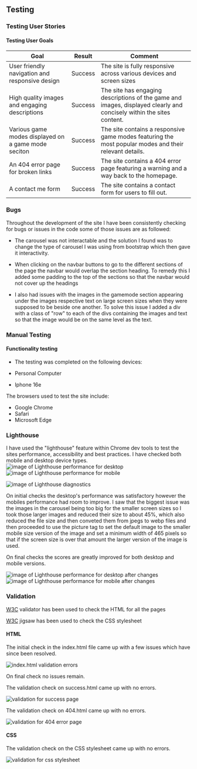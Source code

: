 ## Testing

### Testing User Stories
#### Testing User Goals
| Goal                                                | Result  | Comment                                                                                                              |
|-----------------------------------------------------|---------|----------------------------------------------------------------------------------------------------------------------|
| User friendly navigation and responsive design      | Success | The site is fully responsive across various devices and screen sizes                                                 |
| High quality images and engaging descriptions       | Success | The site has engaging descriptions of the game and images, displayed clearly and concisely within the sites content. |
| Various game modes displayed on a game mode seciton | Success | The site contains a responsive game modes featuring the most popular modes and their relevant details.               |
| An 404 error page for broken links                  | Success | The site contains a 404 error page featuring a warning and a way back to the homepage.                               |
| A contact me form                                   | Success | The site contains a contact form for users to fill out.                                                              |

### Bugs

Throughout the development of the site I have been consistently checking for bugs or issues in the code some of those issues are as followed:

- The carousel was not interactable and the solution I found was to change the type of carousel I was using from bootstrap which then gave it interactivity.

- When clicking on the navbar buttons to go to the different sections of the page the navbar would overlap the section heading. To remedy this I added some padding to the top of the sections so that the navbar would not cover up the headings

- I also had issues with the images in the gamemode section appearing under the images respective text on large screen sizes when they were supposed to be beside one another. To solve this issue I added a div with a class of "row" to each of the divs containing the images and text so that the image would be on the same level as the text.



### Manual Testing 

#### Functionality testing

- The testing was completed on the following devices:

- Personal Computer
- Iphone 16e

The browsers used to test the site include:

- Google Chrome
- Safari
- Microsoft Edge

### Lighthouse
I have used the "lighthouse" feature within Chrome dev tools to test the sites performance, accessibility and best practices. I have checked both mobile and desktop device types.
![image of Lighthouse performance for desktop](/assets/documentation/lighthouse-pc.png)
![image of Lighthouse performance for mobile](/assets/documentation/lighthouse-mobile.png)

![image of Lighthouse diagnostics](/assets/documentation/lighthouse-diagnostic.png)

On initial checks the desktop's performance was satisfactory however the mobiles performance had room to improve. I saw that the biggest issue was the images in the carousel being too big for the smaller screen sizes so I took those larger images and reduced their size to about 45%, which also reduced the file size and then conveted them from jpegs to webp files and then proceeded to use the picture tag to set the default image to the smaller mobile size version of the image and set a minimum width of 465 pixels so that if the screen size is over that amount the larger version of the image is used.

On final checks the scores are greatly improved for both desktop and mobile versions.

![image of Lighthouse performance for desktop after changes](/assets/documentation/lighthouse-pc-final.png)
![image of Lighthouse performance for mobile after changes](/assets/documentation/lighthouse-mobile-final.png)

### Validation

[W3C](https://validator.w3.org/) validator has been used to check the HTML for all the pages 

[W3C](https://jigsaw.w3.org/css-validator/) jigsaw has been used to check the CSS stylesheet 

#### HTML
The initial check in the index.html file came up with a few issues which have since been resolved.

![index.html validation errors](/assets/documentation/index-validation.png)

On final check no issues remain.

The validation check on success.html came up with no errors.

![validation for success page](/assets/documentation/success-validation.png)

The validation check on 404.html came up with no errors.

![validation for 404 error page](/assets/documentation/success-validation.png)

#### CSS


The validation check on the CSS stylesheet came up with no errors.

![validation for css stylesheet](/assets/documentation/css-validation.png)





